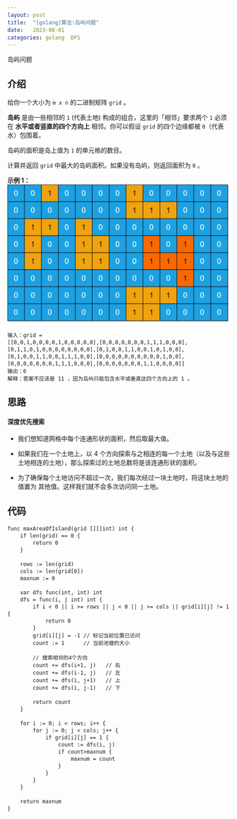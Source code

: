 ```yaml
---
layout: post
title:  "[golang]算法:岛屿问题"
date:   2023-08-01
categories: golang	DFS
---
```


岛屿问题

## 介绍

给你一个大小为 `m x n` 的二进制矩阵 `grid` 。

**岛屿** 是由一些相邻的 `1` (代表土地) 构成的组合，这里的「相邻」要求两个 `1` 必须在 **水平或者竖直的四个方向上** 相邻。你可以假设 `grid` 的四个边缘都被 `0`（代表水）包围着。

岛屿的面积是岛上值为 `1` 的单元格的数目。

计算并返回 `grid` 中最大的岛屿面积。如果没有岛屿，则返回面积为 `0` 。

**示例 1：**
![image](/assets/maxarea1-grid.jpg)

```
输入：grid = 
[[0,0,1,0,0,0,0,1,0,0,0,0,0],[0,0,0,0,0,0,0,1,1,1,0,0,0],[0,1,1,0,1,0,0,0,0,0,0,0,0],[0,1,0,0,1,1,0,0,1,0,1,0,0],[0,1,0,0,1,1,0,0,1,1,1,0,0],[0,0,0,0,0,0,0,0,0,0,1,0,0],[0,0,0,0,0,0,0,1,1,1,0,0,0],[0,0,0,0,0,0,0,1,1,0,0,0,0]]
输出：6
解释：答案不应该是 11 ，因为岛屿只能包含水平或垂直这四个方向上的 1 。
```

## 思路

#### 深度优先搜索

- 我们想知道网格中每个连通形状的面积，然后取最大值。

- 如果我们在一个土地上，以 4 个方向探索与之相连的每一个土地（以及与这些土地相连的土地），那么探索过的土地总数将是该连通形状的面积。

- 为了确保每个土地访问不超过一次，我们每次经过一块土地时，将这块土地的值置为 其他值。这样我们就不会多次访问同一土地。

## 代码

```
func maxAreaOfIsland(grid [][]int) int {
    if len(grid) == 0 {
        return 0
    }

    rows := len(grid)
	cols := len(grid[0])
    maxnum := 0
    
    var dfs func(int, int) int
    dfs = func(i, j int) int {
		if i < 0 || i >= rows || j < 0 || j >= cols || grid[i][j] != 1 {
			return 0
		}
		grid[i][j] = -1 // 标记当前位置已访问
		count := 1      // 当前池塘的大小

		// 搜索相邻的4个方向
		count += dfs(i+1, j)   // 右
		count += dfs(i-1, j)   // 左
		count += dfs(i, j+1)   // 上
		count += dfs(i, j-1)   // 下
		
		return count
	}

    for i := 0; i < rows; i++ {
		for j := 0; j < cols; j++ {
			if grid[i][j] == 1 {
				count := dfs(i, j)
				if count>maxnum {
                    maxnum = count
                }
			}
		}
	}

    return maxnum
}
```

